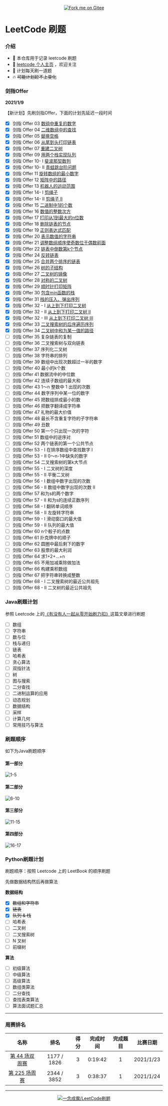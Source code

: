 <p align='center'>
<a href='https://gitee.com/eternidad33/leetcode'><img src='https://gitee.com/eternidad33/leetcode/widgets/widget_6.svg' alt='Fork me on Gitee'></img></a></p>

# LeetCode 刷题

### 介绍

- 🌴 本仓库用于记录 leetcode 刷题
- 👋 [leetcode 个人主页](https://leetcode-cn.com/u/eternidad/) ，欢迎关注
- 🚀 计划每天刷一道题
- 🔥 ~~可能计划赶不上变化~~

### 剑指Offer

**2021/1/9**

【新计划】先刷剑指Offer，下面的计划先延迟一段时间

- [x] 剑指 Offer 03 [数组中重复的数字](/剑指Offer/剑指Offer03数组中重复的数字.java)
- [x] 剑指 Offer 04 [二维数组中的查找](/剑指Offer/剑指Offer04二维数组中的查找.java)
- [x] 剑指 Offer 05 [替换空格](/剑指Offer/剑指Offer05替换空格.java)
- [x] 剑指 Offer 06 [从尾到头打印链表](/剑指Offer/剑指Offer06从尾到头打印链表.java)
- [x] 剑指 Offer 07 [重建二叉树](/剑指Offer/剑指Offer07重建二叉树.java)
- [x] 剑指 Offer 09 [用两个栈实现队列](/剑指Offer/剑指Offer09用两个栈实现队列.java)
- [x] 剑指 Offer 10- I [斐波那契数列](/剑指Offer/剑指Offer10-I斐波那契数列.java)
- [x] 剑指 Offer 10- II [青蛙跳台阶问题](/剑指Offer/剑指Offer10-II青蛙跳台阶问题.java)
- [x] 剑指 Offer 11 [旋转数组的最小数字](/剑指Offer/剑指Offer11旋转数组的最小数字.java)
- [x] 剑指 Offer 12 [矩阵中的路径](/剑指Offer/剑指Offer12矩阵中的路径.java)
- [x] 剑指 Offer 13 [机器人的运动范围](/剑指Offer/剑指Offer13机器人的运动范围.java)
- [x] 剑指 Offer 14- I [剪绳子](/剑指Offer/剑指Offer14-I剪绳子.java)
- [x] 剑指 Offer 14- II [剪绳子 II](/剑指Offer/剑指Offer14-II剪绳子II.java)
- [x] 剑指 Offer 15 [二进制中1的个数](/剑指Offer/剑指Offer15二进制中1的个数.java)
- [x] 剑指 Offer 16 [数值的整数次方](剑指Offer/剑指Offer16数值的整数次方.java)
- [x] 剑指 Offer 17 [打印从1到最大的n位数](剑指Offer/剑指Offer17打印从1到最大的n位数.java)
- [x] 剑指 Offer 18 [删除链表的节点](剑指Offer/剑指Offer18删除链表的节点.java)
- [x] 剑指 Offer 19 [正则表达式匹配](剑指Offer/剑指Offer19正则表达式匹配.java)
- [x] 剑指 Offer 20 [表示数值的字符串](剑指Offer/剑指Offer20表示数值的字符串.java)
- [x] 剑指 Offer 21 [调整数组顺序使奇数位于偶数前面](剑指Offer/剑指Offer21调整数组顺序使奇数位于偶数前面.java)
- [x] 剑指 Offer 22 [链表中倒数第k个节点](剑指Offer/剑指Offer22链表中倒数第k个节点.java)
- [x] 剑指 Offer 24 [反转链表](剑指Offer/剑指Offer24反转链表.java)
- [x] 剑指 Offer 25 [合并两个排序的链表](剑指Offer/剑指Offer25合并两个排序的链表.java)
- [x] 剑指 Offer 26 [树的子结构](剑指Offer/剑指Offer26树的子结构.java)
- [x] 剑指 Offer 27 [二叉树的镜像](剑指Offer/剑指Offer27二叉树的镜像.java)
- [x] 剑指 Offer 28 [对称的二叉树](剑指Offer/剑指Offer28对称的二叉树.java)
- [x] 剑指 Offer 29 [顺时针打印矩阵](剑指Offer/剑指Offer29顺时针打印矩阵.java)
- [x] 剑指 Offer 30 [包含min函数的栈](剑指Offer/剑指Offer30包含min函数的栈.java)
- [x] 剑指 Offer 31 [栈的压入、弹出序列](剑指Offer/剑指Offer31栈的压入、弹出序列.java)
- [x] 剑指 Offer 32 - I [从上到下打印二叉树](剑指Offer/剑指Offer32-I从上到下打印二叉树.java)
- [x] 剑指 Offer 32 - II [从上到下打印二叉树 II](剑指Offer/剑指Offer32-II从上到下打印二叉树II.java)
- [x] 剑指 Offer 32 - III [从上到下打印二叉树 III](剑指Offer/剑指Offer32-III从上到下打印二叉树III.java)
- [x] 剑指 Offer 33 [二叉搜索树的后序遍历序列](剑指Offer/剑指Offer33二叉搜索树的后序遍历序列.java)
- [x] 剑指 Offer 34 [二叉树中和为某一值的路径](剑指Offer/剑指Offer34二叉树中和为某一值的路径.java)
- [ ] 剑指 Offer 35 复杂链表的复制
- [ ] 剑指 Offer 36 二叉搜索树与双向链表
- [ ] 剑指 Offer 37 序列化二叉树
- [ ] 剑指 Offer 38 字符串的排列
- [ ] 剑指 Offer 39 数组中出现次数超过一半的数字
- [ ] 剑指 Offer 40 最小的k个数
- [ ] 剑指 Offer 41 数据流中的中位数
- [ ] 剑指 Offer 42 连续子数组的最大和
- [ ] 剑指 Offer 43 1～n 整数中 1 出现的次数
- [ ] 剑指 Offer 44 数字序列中某一位的数字
- [ ] 剑指 Offer 45 把数组排成最小的数
- [ ] 剑指 Offer 46 把数字翻译成字符串
- [ ] 剑指 Offer 47 礼物的最大价值
- [ ] 剑指 Offer 48 最长不含重复字符的子字符串
- [ ] 剑指 Offer 49 丑数
- [ ] 剑指 Offer 50 第一个只出现一次的字符
- [ ] 剑指 Offer 51 数组中的逆序对
- [ ] 剑指 Offer 52 两个链表的第一个公共节点
- [ ] 剑指 Offer 53 - I 在排序数组中查找数字 I
- [ ] 剑指 Offer 53 - II 0～n-1中缺失的数字
- [ ] 剑指 Offer 54 二叉搜索树的第k大节点
- [ ] 剑指 Offer 55 - I 二叉树的深度
- [ ] 剑指 Offer 55 - II 平衡二叉树
- [ ] 剑指 Offer 56 - I 数组中数字出现的次数
- [ ] 剑指 Offer 56 - II 数组中数字出现的次数 II
- [ ] 剑指 Offer 57 和为s的两个数字
- [ ] 剑指 Offer 57 - II 和为s的连续正数序列
- [ ] 剑指 Offer 58 - I 翻转单词顺序
- [ ] 剑指 Offer 58 - II 左旋转字符串
- [ ] 剑指 Offer 59 - I 滑动窗口的最大值
- [ ] 剑指 Offer 59 - II 队列的最大值
- [ ] 剑指 Offer 60 n个骰子的点数
- [ ] 剑指 Offer 61 扑克牌中的顺子
- [ ] 剑指 Offer 62 圆圈中最后剩下的数字
- [ ] 剑指 Offer 63 股票的最大利润
- [ ] 剑指 Offer 64 求1+2+…+n
- [ ] 剑指 Offer 65 不用加减乘除做加法
- [ ] 剑指 Offer 66 构建乘积数组
- [ ] 剑指 Offer 67 把字符串转换成整数
- [ ] 剑指 Offer 68 - I 二叉搜索树的最近公共祖先
- [ ] 剑指 Offer 68 - II 二叉树的最近公共祖先

### Java刷题计划

参照 Leetcode 上的[《有没有人一起从零开始刷力扣》](https://leetcode-cn.com/circle/article/48kq9d/)这篇文章进行刷题

- [ ] 数组
- [ ] 字符串
- [ ] 数与位
- [ ] 栈与递归
- [ ] 链表
- [ ] 哈希表
- [ ] 贪心算法
- [ ] 双指针法
- [ ] 树
- [ ] 图与搜索
- [ ] 二分查找
- [ ] 二进制运算的应用
- [ ] 动态规划
- [ ] 数据结构
- [ ] 采样
- [ ] 计算几何
- [ ] 常用技巧与算法

### 刷题顺序

如下为Java刷题顺序

#### 第一部分

![1-5](https://cdn.jsdelivr.net/gh/eternidad33/picbed@master/img/0105.png)

#### 第二部分

![6-10](https://cdn.jsdelivr.net/gh/eternidad33/picbed@master/img/0610.png)

#### 第三部分

![11-15](https://cdn.jsdelivr.net/gh/eternidad33/picbed@master/img/1115.png)

#### 第四部分

![16-17](https://cdn.jsdelivr.net/gh/eternidad33/picbed@master/img/1617.png)

### Python刷题计划

刷题顺序：按照 Leetcode 上的 LeetBook 的顺序刷题

先做数据结构然后再做算法

**数据结构**

- [x] ~~数组和字符串~~
- [x] ~~链表~~
- [x] ~~队列 & 栈~~
- [ ] 哈希表
- [ ] 二叉树
- [ ] 二叉搜索树
- [ ] N 叉树
- [ ] 前缀树

**算法**

- [ ] 初级算法
- [ ] 中级算法
- [ ] 高级算法
- [ ] 数组类算法
- [ ] 二分查找
- [ ] 查找表类算法
- [ ] 算法面试题汇总

---

### 周赛排名

|                             名称                             |    排名     | 得分 | 完成时间 | 完成题目 | 比赛日期  |
| :----------------------------------------------------------: | :---------: | :--: | :------: | :------: | :-------: |
| [第 44 场双周赛](https://leetcode-cn.com/contest/biweekly-contest-44/) | 1177 / 1826 |  3   | 0:19:42  |    1     | 2021/1/23 |
| [第 225 场周赛](https://leetcode-cn.com/contest/weekly-contest-225/) | 2344 / 3852 |  3   | 0:38:37  |    1     | 2021/1/24 |



---

<p align='center'>
<a href='https://gitee.com/eternidad33/leetcode'><img src='https://gitee.com/eternidad33/leetcode/widgets/widget_card.svg?colors=393222,ebdfc1,fffae5,d8ca9f,393222,a28b40' alt='一念成魔/LeetCode刷题'></img></a></p>
